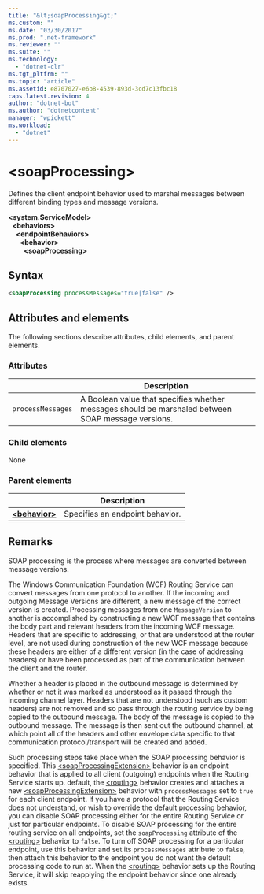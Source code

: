 ```yaml
---
title: "&lt;soapProcessing&gt;"
ms.custom: ""
ms.date: "03/30/2017"
ms.prod: ".net-framework"
ms.reviewer: ""
ms.suite: ""
ms.technology: 
  - "dotnet-clr"
ms.tgt_pltfrm: ""
ms.topic: "article"
ms.assetid: e8707027-e6b8-4539-893d-3cd7c13fbc18
caps.latest.revision: 4
author: "dotnet-bot"
ms.author: "dotnetcontent"
manager: "wpickett"
ms.workload: 
  - "dotnet"
---
```


# &lt;soapProcessing&gt;

Defines the client endpoint behavior used to marshal messages between different binding types and message versions.

**\<system.ServiceModel>**   
&nbsp;&nbsp;**\<behaviors>**   
&nbsp;&nbsp;&nbsp;&nbsp;**\<endpointBehaviors>**   
&nbsp;&nbsp;&nbsp;&nbsp;&nbsp;&nbsp;**\<behavior>**   
&nbsp;&nbsp;&nbsp;&nbsp;&nbsp;&nbsp;&nbsp;&nbsp;**\<soapProcessing>**

## Syntax

```xml
<soapProcessing processMessages="true|false" />
```

## Attributes and elements

The following sections describe attributes, child elements, and parent elements.

### Attributes

|                   | Description |
| ----------------- | ----------- |
| `processMessages` | A Boolean value that specifies whether messages should be marshaled between SOAP message versions. |

### Child elements

None

### Parent elements

|     | Description |
| --- | ----------- |
| [**\<behavior>**](../../../../../docs/framework/configure-apps/file-schema/wcf/behavior-of-endpointbehaviors.md) | Specifies an endpoint behavior. |

## Remarks

SOAP processing is the process where messages are converted between message versions.

The Windows Communication Foundation (WCF) Routing Service can convert messages from one protocol to another. If the incoming and outgoing Message Versions are different, a new message of the correct version is created. Processing messages from one <!--zz <xref:System.ServiceModel.Channel.MessageVersion> --> `MessageVersion`  to another is accomplished by constructing a new WCF message that contains the body part and relevant headers from the incoming WCF message. Headers that are specific to addressing, or that are understood at the router level, are not used during construction of the new WCF message because these headers are either of a different version (in the case of addressing headers) or have been processed as part of the communication between the client and the router.

Whether a header is placed in the outbound message is determined by whether or not it was marked as understood as it passed through the incoming channel layer. Headers that are not understood (such as custom headers) are not removed and so pass through the routing service by being copied to the outbound message. The body of the message is copied to the outbound message. The message is then sent out the outbound channel, at which point all of the headers and other envelope data specific to that communication protocol/transport will be created and added.

Such processing steps take place when the SOAP processing behavior is specified. This [\<soapProcessingExtension>](../../../../../docs/framework/configure-apps/file-schema/wcf/soapprocessing.md) behavior is an endpoint behavior that is applied to all client (outgoing) endpoints when the Routing Service starts up. default, the [\<routing>](../../../../../docs/framework/configure-apps/file-schema/wcf/routing-of-servicebehavior.md) behavior creates and attaches a new [\<soapProcessingExtension>](../../../../../docs/framework/configure-apps/file-schema/wcf/soapprocessing.md) behavior with `processMessages` set to `true` for each client endpoint. If you have a protocol that the Routing Service does not understand, or wish to override the default processing behavior, you can disable SOAP processing either for the entire Routing Service or just for particular endpoints.  To disable SOAP processing for the entire routing service on all endpoints, set the `soapProcessing` attribute of the [\<routing>](../../../../../docs/framework/configure-apps/file-schema/wcf/routing-of-servicebehavior.md) behavior to `false`. To turn off SOAP processing for a particular endpoint, use this behavior and set its `processMessages` attribute to `false`, then attach this behavior to the endpoint you do not want the default processing code to run at.  When the [\<routing>](../../../../../docs/framework/configure-apps/file-schema/wcf/routing-of-servicebehavior.md) behavior sets up the Routing Service, it will skip reapplying the endpoint behavior since one already exists.
